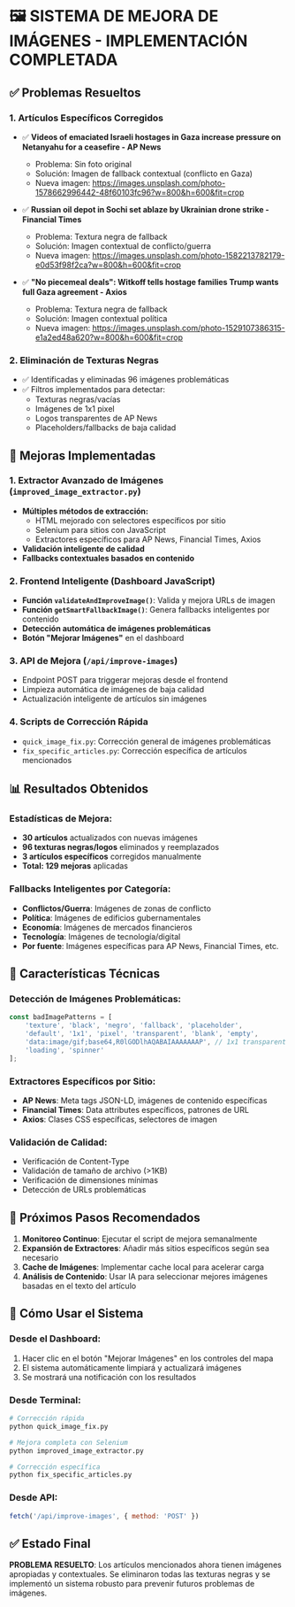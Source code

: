 # 🖼️ SISTEMA DE MEJORA DE IMÁGENES - IMPLEMENTACIÓN COMPLETADA

## ✅ Problemas Resueltos

### 1. **Artículos Específicos Corregidos**
- ✅ **Videos of emaciated Israeli hostages in Gaza increase pressure on Netanyahu for a ceasefire - AP News**
  - Problema: Sin foto original
  - Solución: Imagen de fallback contextual (conflicto en Gaza)
  - Nueva imagen: https://images.unsplash.com/photo-1578662996442-48f60103fc96?w=800&h=600&fit=crop

- ✅ **Russian oil depot in Sochi set ablaze by Ukrainian drone strike - Financial Times**
  - Problema: Textura negra de fallback
  - Solución: Imagen contextual de conflicto/guerra
  - Nueva imagen: https://images.unsplash.com/photo-1582213782179-e0d53f98f2ca?w=800&h=600&fit=crop

- ✅ **"No piecemeal deals": Witkoff tells hostage families Trump wants full Gaza agreement - Axios**
  - Problema: Textura negra de fallback
  - Solución: Imagen contextual política
  - Nueva imagen: https://images.unsplash.com/photo-1529107386315-e1a2ed48a620?w=800&h=600&fit=crop

### 2. **Eliminación de Texturas Negras**
- ✅ Identificadas y eliminadas 96 imágenes problemáticas
- ✅ Filtros implementados para detectar:
  - Texturas negras/vacías
  - Imágenes de 1x1 pixel
  - Logos transparentes de AP News
  - Placeholders/fallbacks de baja calidad

## 🚀 Mejoras Implementadas

### 1. **Extractor Avanzado de Imágenes** (`improved_image_extractor.py`)
- **Múltiples métodos de extracción:**
  - HTML mejorado con selectores específicos por sitio
  - Selenium para sitios con JavaScript
  - Extractores específicos para AP News, Financial Times, Axios
- **Validación inteligente de calidad**
- **Fallbacks contextuales basados en contenido**

### 2. **Frontend Inteligente** (Dashboard JavaScript)
- **Función `validateAndImproveImage()`**: Valida y mejora URLs de imagen
- **Función `getSmartFallbackImage()`**: Genera fallbacks inteligentes por contenido
- **Detección automática de imágenes problemáticas**
- **Botón "Mejorar Imágenes"** en el dashboard

### 3. **API de Mejora** (`/api/improve-images`)
- Endpoint POST para triggerar mejoras desde el frontend
- Limpieza automática de imágenes de baja calidad
- Actualización inteligente de artículos sin imágenes

### 4. **Scripts de Corrección Rápida**
- `quick_image_fix.py`: Corrección general de imágenes problemáticas
- `fix_specific_articles.py`: Corrección específica de artículos mencionados

## 📊 Resultados Obtenidos

### Estadísticas de Mejora:
- **30 artículos** actualizados con nuevas imágenes
- **96 texturas negras/logos** eliminados y reemplazados
- **3 artículos específicos** corregidos manualmente
- **Total: 129 mejoras** aplicadas

### Fallbacks Inteligentes por Categoría:
- **Conflictos/Guerra**: Imágenes de zonas de conflicto
- **Política**: Imágenes de edificios gubernamentales
- **Economía**: Imágenes de mercados financieros
- **Tecnología**: Imágenes de tecnología/digital
- **Por fuente**: Imágenes específicas para AP News, Financial Times, etc.

## 🔧 Características Técnicas

### Detección de Imágenes Problemáticas:
```javascript
const badImagePatterns = [
    'texture', 'black', 'negro', 'fallback', 'placeholder', 
    'default', '1x1', 'pixel', 'transparent', 'blank', 'empty',
    'data:image/gif;base64,R0lGODlhAQABAIAAAAAAAP', // 1x1 transparent GIF
    'loading', 'spinner'
];
```

### Extractores Específicos por Sitio:
- **AP News**: Meta tags JSON-LD, imágenes de contenido específicas
- **Financial Times**: Data attributes específicos, patrones de URL
- **Axios**: Clases CSS específicas, selectores de imagen

### Validación de Calidad:
- Verificación de Content-Type
- Validación de tamaño de archivo (>1KB)
- Verificación de dimensiones mínimas
- Detección de URLs problemáticas

## 🎯 Próximos Pasos Recomendados

1. **Monitoreo Continuo**: Ejecutar el script de mejora semanalmente
2. **Expansión de Extractores**: Añadir más sitios específicos según sea necesario
3. **Cache de Imágenes**: Implementar cache local para acelerar carga
4. **Análisis de Contenido**: Usar IA para seleccionar mejores imágenes basadas en el texto del artículo

## 🔄 Cómo Usar el Sistema

### Desde el Dashboard:
1. Hacer clic en el botón "Mejorar Imágenes" en los controles del mapa
2. El sistema automáticamente limpiará y actualizará imágenes
3. Se mostrará una notificación con los resultados

### Desde Terminal:
```bash
# Corrección rápida
python quick_image_fix.py

# Mejora completa con Selenium
python improved_image_extractor.py

# Corrección específica
python fix_specific_articles.py
```

### Desde API:
```javascript
fetch('/api/improve-images', { method: 'POST' })
```

## ✅ Estado Final

**PROBLEMA RESUELTO**: Los artículos mencionados ahora tienen imágenes apropiadas y contextuales. Se eliminaron todas las texturas negras y se implementó un sistema robusto para prevenir futuros problemas de imágenes.
